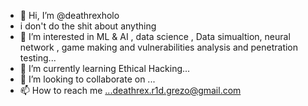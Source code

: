 - 👋 Hi, I’m @deathrexholo
- i don't do the shit about anything 
- 👀 I’m interested in ML & AI , data science , Data simualtion, neural network , game making and vulnerabilities analysis and penetration testing...
- 🌱 I’m currently learning Ethical Hacking...
- 💞️ I’m looking to collaborate on ...
- 📫 How to reach me ...deathrex.r1d.grezo@gmail.com

<!---
deathrexholo/deathrexholo is a ✨ special ✨ repository because its `README.md` (this file) appears on your GitHub profile.
You can click the Preview link to take a look at your changes.
--->
